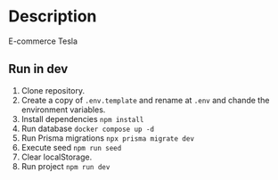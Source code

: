 # Description

E-commerce Tesla

## Run in dev

1. Clone repository.
2. Create a copy of `.env.template` and rename at `.env` and chande the environment variables.
3. Install dependencies `npm install`
4. Run database `docker compose up -d`
5. Run Prisma migrations `npx prisma migrate dev`
6. Execute seed `npm run seed`
7. Clear localStorage.
8. Run project `npm run dev`
